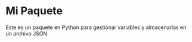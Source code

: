 # Mi Paquete

Este es un paquete en Python para gestionar variables y almacenarlas en un archivo JSON.
